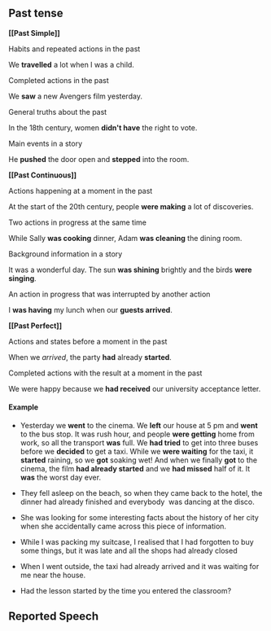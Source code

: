 ## Past tense

**[[Past Simple]]**

Habits and repeated actions in the past

We **travelled** a lot when I was a child.

Completed actions in the past

We **saw** a new Avengers film yesterday.

General truths about the past

In the 18th century, women **didn't have** the right to vote.

Main events in a story

He **pushed** the door open and **stepped** into the room.


**[[Past Continuous]]**

Actions happening at a moment in the past

At the start of the 20th century, people **were making** a lot of discoveries.

Two actions in progress at the same time

While Sally **was cooking** dinner, Adam **was cleaning** the dining room.

Background information in a story

It was a wonderful day. The sun **was shining** brightly and the birds **were singing**.

An action in progress that was interrupted by another action

I **was having** my lunch when our **guests arrived**.

 
**[[Past Perfect]]**

Actions and states before a moment in the past

When we _arrived_, the party **had** already **started**.

Completed actions with the result at a moment in the past

We were happy because we **had received** our university acceptance letter.

#### Example

 - Yesterday we **went** to the cinema. We **left** our house at 5 pm and **went** to the bus stop. It was rush hour, and people **were getting** home from work, so all the transport **was** full. We **had tried** to get into three buses before we **decided** to get a taxi. While we **were waiting** for the taxi, it **started** raining, so we **got** soaking wet! And when we finally **got** to the cinema, the film **had already started** and we **had missed** half of it. It **was** the worst day ever.

- They fell asleep on the beach, so when they came back to the hotel, the dinner had already finished and everybody  was dancing at the disco.
- She was looking for some interesting facts about the history of her city when she accidentally came across this piece of information.
- While I was packing my suitcase, I  realised that I  had forgotten  to buy some things, but it was late and all the shops  had already closed
- When I went outside, the taxi  had already arrived and it  was waiting for me near the house.
- Had the lesson started by the time you entered the classroom?

## Reported Speech

